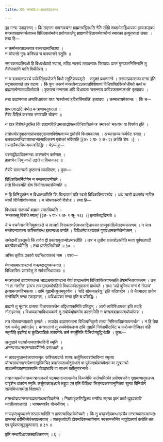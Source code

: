 ```yaml
---
title: 06 मन्त्राविधायकत्वाधिकरणम्

---
```


इह मन्त्रा उदाहरणम् । किं तद्गता भावनावचना ब्राह्मणवद्विदधति नेति संदेहे शब्दाभेदाद्विधायका इत्याशङ्क्य मन्त्रत्वात्प्राप्तार्थत्वाच्च विधित्वासंभवेन प्रयोगकालेषु ब्राह्मणविहितानामेवार्थानां स्मारका इत्युत्तरपक्षं उक्तः । तथा हि—

न कर्मान्तरताऽस्त्यत्र बलवत्प्रत्यभिज्ञया ।  
न चोपात्तो गुणः कश्चिन्न च वाक्यान्तरे स्तुतिः ॥  


स्मारकत्वप्रतिपक्षौ हि विध्यर्थवादौ स्यातां, तदिह स्वरूपं तावदन्यतः क्रियायाः प्राप्तं गुणफलनिमित्तानि तु नैवोपात्तानि यानि विधीयेरन् ।

न च वाक्यान्तरस्थे पर्यवसितप्रयोजने विधौ स्तुतिरुपपद्यते । तदुक्तं प्रथनमन्त्रे । तस्मात्प्रकाशका मन्त्रा इति यद्व्याख्यायते तत्र वदामः । किं पुनः कारणं मन्त्रत्वेनाऽऽख्यातविशेषाणां विधिशक्तिस्तिरोधीयते कथं च ब्राह्मणत्वेनासावविर्भाव्यते । दृष्टाश्च मन्त्रगता अपि विधायता ‘वसन्ताय कपिञ्जलानालभते’ इत्यादयः ।

तथा ब्राह्मणगता अप्यविधायका यथा ‘यस्योभयं हविरार्तिमार्छेते’ इत्यादयः । तस्मान्नायमेकान्तः । किं च—

प्राप्तत्वाद्यदि चेष्येत मन्त्राणामनुवादता ।  
तैरेव विहितं कस्मान्न स्मारयति चोदना ॥  


न ह्यत्र विशेषहेतुरस्ति किं ब्राह्मणविहितमासाद्योपहतविधिशक्तिर्मन्त्रः स्मारको भवत्यथ वा विपर्यय इति ।

तत्रोभयोरनुवादत्वासंभवादगृह्यमाणविशेषत्वाच्च द्वयोरपि विधायकत्वम् । अभ्यासाच्च कर्मभेदः स्यात् । बलवत्प्रत्यभिज्ञायाश्चाभ्यासाधिकरण एवोत्तरं भविष्यति \[(अ॰ २ पा॰ २ अ॰ २) अत्रेति शेषः ।\]  । तस्मान्नैवमभिधायकत्वसिद्धिः । येऽप्याहुः—

यस्माद्व्रीह्यादिवन्मन्त्राः करणत्वेन कर्मणाम् ।  
ब्राह्मणेन नियुज्यन्ते तद्वत्ते न विधायकाः ॥  


तैरपि सामान्यतो दृष्टमात्रं व्यपदिष्टम् । कुतः—

विधिशक्तिर्नियोगेन न मन्त्रस्यापनीयते ।  
ततो विधास्यति ह्येष नियोगात्स्मारयिष्यति ॥  


न हि विनियुक्तेन न विधातव्यमिति किं चित्प्रमाणं यदि स्वतो विधिशक्तिरस्त्येव । अथ त्वसौ प्रथममेव नास्ति व्यर्थो विनियोगोपन्यासः । न चोभयकरणे विरोधः । तथा हि—

विधायकं सदप्यर्थं ब्राह्मणं स्मारयिष्यति ।  
‘मन्त्रतस्तु विरोधे स्यात्’ \[(अ॰ ५ पा॰ १ अ॰ ९ सू॰ १६) ।\]  इत्यत्रैतद्वदिष्यते ॥  


ये च वचनेनानविनियुक्तास्ते च त्वत्पक्षे निराकरणहेत्वभावाद्विधायकाः प्राप्नुवन्तीत्येतदप्यकारणम् । न चात्र मन्त्रोपन्यासस्य कश्चिसंबन्ध इत्यन्यथा वर्ण्यते । विविधमेवाऽऽख्यातं गुणप्रधानकर्मत्वेनोक्तम् ।

अथेदानीं प्रस्तूयते किं तावेव द्वौ प्रकारावुतान्योऽप्यस्तीति । तत्र न तृतीयः प्रकारोऽस्तीति मत्वा पूर्वपक्षवादी वदत्यैकार्थ्यमिति । तथा प्राप्तेऽभिधीयते ॥ ३० ॥

अस्ति तृतीयः प्रकारो यदभिधायकत्वं नाम । पश्य—

येषामाख्यातशब्दानां यच्छब्दाद्युपबन्धनात् ।  
विधिशक्तिः प्रणश्येत्तु ते सर्वत्राभिधायकाः ॥  


मन्त्रगतानां ब्राह्मणगतानां चाऽऽख्यातशब्दानां येषां शब्दान्तरेण विधिशक्तिरपगच्छति तेषामभिधायकत्वम् । तत्र ‘न ता नशन्ति’ इत्यत्र तावद्यच्छब्दोपहितो विधायकोऽनुवादत्वं प्रार्थयते । तथा ‘अहे बुध्निय मन्त्रं मे गोपाय’ इत्यामन्त्रणविभक्त्या । दामि गृह्णामीत्युत्तमपुरुषेण । ‘यदि सोममपहरेयुः’ इति यदिशब्देन । ते चैवमादयः प्रायेण मन्त्रेष्विति मन्त्रा उदाहरणम् । अविधायका मन्त्रा इति च प्रसिद्धिः ।

ब्राह्मणे तु भूयांसः प्रत्यया विधायकास्तेन तद्विधायकमिति प्रसिद्धम् । अल्पे त्वविविधायका इति तदहि नोदाहरणम् । विधायकत्वाविधायकत्वे तु तयोर्यथोक्तमेव कारणमिति न मन्त्रत्वब्राह्मणत्वयोर्व्यापारः ।

तत्र त्वेतावान्व्यापारो दृश्यते । रूपादेव ब्राह्मणगतानां विधित्वनिवृत्तौ सत्यां निमित्तादिप्रत्यायनार्थता । न हि तेषां रूपं कर्मसु प्रयोगार्हम् । मन्त्रगतानां तु रूपमेवोपलभ्य दामि गृह्णामि निर्वपामीदामिदं च करोम्यग्नीन्विहर वर्हिः स्तृणीहि इदमिदं च कुर्वित्यादिकं शक्यमेतैः कर्म स्मर्तुमिति विनियोगबुद्धिर्भवति । कुतः—

अनुष्ठाने पदार्थानामवश्यंभाविनी स्मृतिः ।  
अनन्यसाधनाऽनन्यकार्यैर्मन्त्रैः प्रसाध्यते ॥  


न तावदनुष्ठानवेलायामस्मृतः कश्चित्पदार्थः शक्यः कर्तुमित्यवश्यंभाविन्या स्मृत्या योग्यसाधनमात्रापेक्षणाद्यत्किंचिद् ब्राह्मणपदार्थानुसंधानं वा पूर्वपदार्थप्रत्यवेक्षणं वा सूत्रग्रन्थो वाऽऽत्मीयग्रहणवाक्यानि वोपद्रष्टादि वा साधनं ग्रहीतुमारभ्यते ।

तत्रानन्यप्रयोजनान्मन्त्रान्प्रकरणे पठ्यमानान्सामान्येन किमप्येभिः कर्तव्यमित्येवं प्रयोगवचनेन गृह्यमाणानुपलभ्य यादृशेन वाक्येन स्मृतिः कर्तुमाकाङ्क्ष्यते तद्रूपा एत इति विदित्वा लिङ्गप्रकरणानुमितया श्रुत्या विनियोगे सत्यभिधानार्थता विज्ञायते ।

ततश्चोपायान्तराण्यप्रमाणकत्वान्निवर्तन्ते । नियमादृष्टसिद्धिश्च मन्त्रैरेव स्मृत्वा कृतं कर्माभ्युदयकारि भवतीत्यवधार्यते । भाष्यमप्यत्रैव योजनीयम् ।

नासकृदप्युच्चारणे तत्प्रत्ययादिति न प्राप्तत्वाभिप्रायेणोच्यते । किं तु यच्छब्दोपबन्धादस्यैव मन्त्राख्यातस्यान्यतः प्राप्तमहं ब्रवीमीत्येवंरूपप्रत्ययात् । शतकृत्वोऽपि ह्येवमादिरुच्चार्यमाणः स्वसामर्थ्येनैव नापूर्वप्रत्ययं करोति तत एव पूर्वप्राप्तबुद्ध्युत्पादात् ॥ ३१ ॥

इति मन्त्राविधायकत्वाधिकरणम् ॥ ६ ॥
